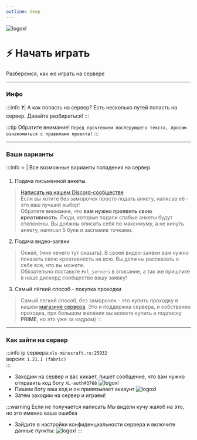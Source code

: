 ```yaml
---
outline: deep
---
```


![logoxl](/paintings/xlwaytoplay.png)
# ⚡ Начать играть
Разберемся, как же играть на сервере

---
### Инфо
:::info ❓| А как попасть на сервер?
Есть несколько путей попасть на сервер. Давайте разбираться!
:::

:::tip Обратите внимание!
`Перед прочтением последующего текста, просим ознакомиться с правилами проекта!`
:::

---

### Ваши варианты
:::info ⭐ | Все возможные варианты попадения на сервер
1. Подача письменной анкеты.
> [Написать на нашем Discord-сообществе](https://discord.com/invite/zFkXA9ETq5)
> <br>Если вы хотите без заморочек просто подать анкету, написав её - это ваш лучший выбор! </br>
> Обратите внимание, что **вам нужно проявить свою креативность**.
> Люди, которые подали слабые анкеты будут отклонены. Вы должны описать себя по максимуму, а не кинуть анкету, написал 5 букв и заспамив точками.
2. Подача видео-заявки
>  Оокей, (мне нечего тут сказать).
> В своей видео-заявки вам нужно показать свою креативность на всю. Вы должны рассказать о себе все, что вы можете.
> <br>Обязательно поставьте ```#xl_servers``` в описание, а так же пришлите в наше дискорд сообщество вашу заявку!</br>
3. Самый лёгкий способ - покупка проходки
> Самый легкий способ, без заморочек - это купить проходку в нашем [магазине сервера](https://xl-servers.easydonate.ru/).
> Это и поддержка сервера, и собственно проходка, при большом желании вы можете купить и подписку **PRIME**, но это уже за кадром)
:::

---

### Как зайти на сервер
:::info
ip сервера:```xls-minecraft.ru:25932```
<br>версия: ```1.21.1 (fabric)```</br>
:::
- Заходим на сервер и вас кикает, пишет сообщение, что вам нужно отправить код боту `XL-auth#3768`
![logoxl](/paintings/botavatar.png)
- Пишем боту ваш код и он привязывает аккаунт
![logoxl](/paintings/botmessage.png)
- Затем заходим на сервер и играем!

:::warning Если не получается написать
Мы видели кучу жалоб на это, но это именно ваша ошибка
- Зайдите в настройки конфиденциальности сервера и включите данные пункты:
![logoxl](/paintings/botconfident.png)
:::